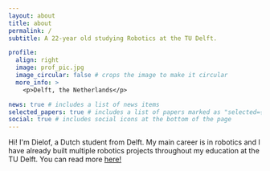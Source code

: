 ```yaml
---
layout: about
title: about
permalink: /
subtitle: A 22-year old studying Robotics at the TU Delft.

profile:
  align: right
  image: prof_pic.jpg
  image_circular: false # crops the image to make it circular
  more_info: >
    <p>Delft, the Netherlands</p>

news: true # includes a list of news items
selected_papers: true # includes a list of papers marked as "selected={true}"
social: true # includes social icons at the bottom of the page
---
```


Hi! I'm Dielof, a Dutch student from Delft. My main career is in robotics and I have already built multiple robotics projects throughout my education at the TU Delft. You can read more [here!](/projects/) 

